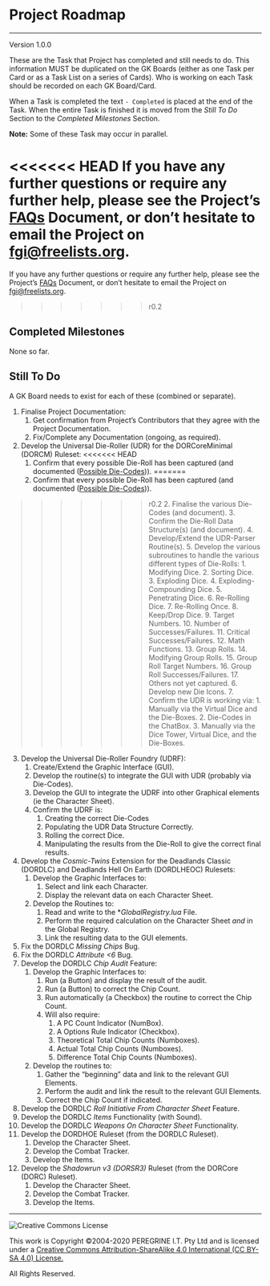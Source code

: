# Project Roadmap

---

Version 1.0.0

These are the Task that Project has completed and still needs to do. This information MUST be duplicated on the GK Boards (either as one Task per Card or as a Task List on a series of Cards). Who is working on each Task should be recorded on each GK Board/Card.

When a Task is completed the text `- Completed` is placed at the end of the Task. When the entire Task is finished it is moved from the *Still To Do* Section to the *Completed Milestones* Section.

**Note:** Some of these Task may occur in parallel.

<<<<<<< HEAD
If you have any further questions or require any further help, please see the Project&rsquo;s [FAQs](https://github.com/Dulux-Oz/FGI/tree/master/Project_Documentation/FAQs.md) Document, or don&rsquo;t hesitate to email the Project on <fgi@freelists.org>.
=======
If you have any further questions or require any further help, please see the Project&rsquo;s [FAQs](FAQs.md) Document, or don&rsquo;t hesitate to email the Project on <fgi@freelists.org>.
>>>>>>> r0.2


## Completed Milestones

None so far.

## Still To Do

 A GK Board needs to exist for each of these (combined or separate).

1. Finalise Project Documentation:
	1. Get confirmation from Project&rsquo;s Contributors that they agree with the Project Documentation.
	2. Fix/Complete any Documentation (ongoing, as required).
2. Develop the Universal Die-Roller (UDR) for the DORCoreMinimal (DORCM) Ruleset:
<<<<<<< HEAD
	1. Confirm that every possible Die-Roll has been captured (and documented ([Possible Die-Codes](https://github.com/Dulux-Oz/FGI/tree/master/Support_Files/Possible_Die-Codes.md))).
=======
	1. Confirm that every possible Die-Roll has been captured (and documented ([Possible Die-Codes](../Support_Files/Possible_Die-Codes.md))).
>>>>>>> r0.2
	2. Finalise the various Die-Codes (and document).
	3. Confirm the Die-Roll Data Structure(s) (and document).
	4. Develop/Extend the UDR-Parser Routine(s).
	5. Develop the various subroutines to handle the various different types of Die-Rolls:
		1. Modifying Dice.
		2. Sorting Dice.
		3. Exploding Dice.
		4. Exploding-Compounding Dice.
		5. Penetrating Dice.
		6. Re-Rolling Dice.
		7. Re-Rolling Once.
		8. Keep/Drop Dice.
		9. Target Numbers.
		10. Number of Successes/Failures.
		11. Critical Successes/Failures.
		12. Math Functions.
		13. Group Rolls.
		14. Modifying Group Rolls.
		15. Group Roll Target Numbers.
		16. Group Roll Successes/Failures.
		17. Others not yet captured.
	6. Develop new Die Icons.
	7. Confirm the UDR is working via:
		1. Manually via the Virtual Dice and the Die-Boxes.
		2. Die-Codes in the ChatBox.
		3. Manually via the Dice Tower, Virtual Dice, and the Die-Boxes.
3. Develop the Universal Die-Roller Foundry (UDRF):
	1. Create/Extend the Graphic Interface (GUI).
	2. Develop the routine(s) to integrate the GUI with UDR (probably via Die-Codes).
	3. Develop the GUI to integrate the UDRF into other Graphical elements (ie the Character Sheet).
	4. Confirm the UDRF is:
		1. Creating the correct Die-Codes
		2. Populating the UDR Data Structure Correctly.
		3. Rolling the correct Dice.
		4. Manipulating the results from the Die-Roll to give the correct final results.
4. Develop the *Cosmic-Twins* Extension for the Deadlands Classic (DORDLC) and Deadlands Hell On Earth (DORDLHEOC) Rulesets:
	1. Develop the Graphic Interfaces to:
		1. Select and link each Character.
		2. Display the relevant data on each Character Sheet.
	2. Develop the Routines to:
		1. Read and write to the **GlobalRegistry.lua* File.
		2. Perform the required calculation on the Character Sheet *and* in the Global Registry.
		3. Link the resulting data to the GUI elements.
5. Fix the DORDLC *Missing Chips* Bug.
6. Fix the DORDLC *Attribute &lt;6* Bug.
7. Develop the DORDLC *Chip Audit* Feature:
 	1. Develop the Graphic Interfaces to:
		1. Run (a Button) and display the result of the audit.
		2. Run (a Button) to correct the Chip Count.
		3. Run automatically (a Checkbox) the routine to correct the Chip Count.
		4. Will also require:
			1. A PC Count Indicator (NumBox).
			2. A Options Rule Indicator (Checkbox).
			3. Theoretical Total Chip Counts (Numboxes).
			4. Actual Total Chip Counts (Numboxes).
			4. Difference Total Chip Counts (Numboxes).
	2. Develop the routines to:
		1. Gather the &ldquo;beginning&rdquo; data and link to the relevant GUI Elements.
		2. Perform the audit and link the result to the relevant GUI Elements.
		3. Correct the Chip Count if indicated.
8. Develop the DORDLC *Roll Initiative From Character Sheet* Feature.
9. Develop the DORDLC *Items* Functionality (with Sound).
10. Develop the DORDLC *Weapons On Character Sheet* Functionality.
11. Develop the DORDHOE Ruleset (from the DORDLC Ruleset).
	1. Develop the Character Sheet.
	2. Develop the Combat Tracker.
	3. Develop the Items.
12. Develop the *Shadowrun v3 (DORSR3)* Ruleset (from the DORCore (DORC) Ruleset).
	1. Develop the Character Sheet.
	2. Develop the Combat Tracker.
	3. Develop the Items.

---

![Creative Commons License](https://i.creativecommons.org/l/by-sa/4.0/88x31.png "Creative Commons License")

This work is Copyright &copy;2004-2020 PEREGRINE I.T. Pty Ltd and is licensed under a [Creative Commons Attribution-ShareAlike 4.0 International (CC BY-SA 4.0) License.](https://creativecommons.org/licenses/by-sa/4.0/)

All Rights Reserved.
